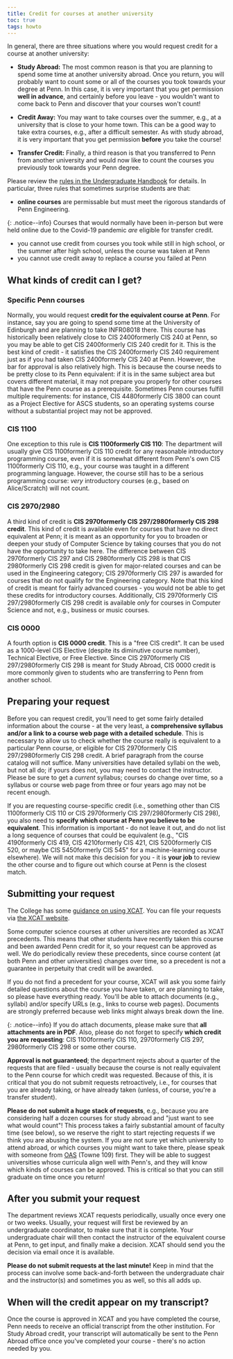 ```yaml
---
title: Credit for courses at another university
toc: true
tags: howto
---
```


In general, there are three situations where you would request credit for a course at another university:

* **Study Abroad:** The most common reason is that you are planning to spend some time at another university abroad.
Once you return, you will probably want to count some or all of the courses you took towards your degree at Penn.
In this case, it is very important that you get permission **well in advance**, and certainly before you leave -
you wouldn't want to come back to Penn and discover that your courses won't count!

* **Credit Away:** You may want to take courses over the summer, e.g., at a university 
that is close to your home town. This can be a good way to take extra courses, e.g., after a difficult semester. 
As with study abroad, it is very important that you get permission **before** you take the course!

* **Transfer Credit:** Finally, a third reason is that you transferred to Penn from another university and would
now like to count the courses you previously took towards your Penn degree.

Please review the [rules
in the Undergraduate Handbook](https://ugrad.seas.upenn.edu/student-handbook/undergraduate-policies/courses-at-other-institutions/) for details. In particular, three rules that sometimes surprise students are that:
 * **online courses** are permissable but must meet the rigorous standards of Penn Engineering.

{: .notice--info}
Courses that would normally have been in-person but were held online due to the Covid-19 pandemic _are_ eligible for transfer credit.

 * you cannot use credit from courses you took while still in high school, or the summer after high school, unless the course was taken at Penn
 * you cannot use credit away to replace a course you failed at Penn

## What kinds of credit can I get?

### Specific Penn courses

Normally, you would request **credit for the equivalent course at Penn**. For instance, say you are going to spend some time at the
University of Edinburgh and are planning to take INFR08018 there. This course has historically been relatively close to <span class="tooltip">CIS 2400<span class="tooltiptext">formerly CIS 240</span></span> at Penn, so you may be able to get <span class="tooltip">CIS 2400<span class="tooltiptext">formerly CIS 240</span></span> credit for it. This is the best kind of credit - it satisfies the <span class="tooltip">CIS 2400<span class="tooltiptext">formerly CIS 240</span></span>
requirement just as if you had taken <span class="tooltip">CIS 2400<span class="tooltiptext">formerly CIS 240</span></span> at Penn. However, the bar for approval is also relatively high. 
This is because the course needs to be pretty close to its Penn equivalent: if it is in the same subject area but covers different
material, it may not prepare you properly for other courses that have the Penn course as a prerequisite.
Sometimes Penn courses fulfill multiple requirements: for instance, <span class="tooltip">CIS 4480<span class="tooltiptext">formerly CIS 3800</span></span> can count as a Project 
Elective for ASCS students, so an operating systems course without a substantial project may not be approved.

### CIS 1100

One exception to this rule is **<span class="tooltip">CIS 1100<span class="tooltiptext">formerly CIS 110</span></span>**: The department will usually give <span class="tooltip">CIS 1100<span class="tooltiptext">formerly CIS 110</span></span> credit for any reasonable introductory programming
course, even if it is somewhat different from Penn's own <span class="tooltip">CIS 1100<span class="tooltiptext">formerly CIS 110</span></span>, e.g., your course was taught in a different programming language. However, the course
still has to be a serious programming course: *very* introductory courses (e.g., based on Alice/Scratch) will not count.

### CIS 2970/2980

A third kind of credit is **<span class="tooltip">CIS 2970<span class="tooltiptext">formerly CIS 297</span></span>/<span class="tooltip">2980<span class="tooltiptext">formerly CIS 298</span></span> credit**. This kind of credit is available even for courses that have no direct equivalent at Penn;
it is meant as an opportunity for you to broaden or deepen your study of Computer Science by taking courses that you do not have 
the opportunity to take here. The difference
between <span class="tooltip">CIS 2970<span class="tooltiptext">formerly CIS 297</span></span> and <span class="tooltip">CIS 2980<span class="tooltiptext">formerly CIS 298</span></span> is that <span class="tooltip">CIS 2980<span class="tooltiptext">formerly CIS 298</span></span> credit is given for major-related courses and can be used in the Engineering category; <span class="tooltip">CIS 2970<span class="tooltiptext">formerly CIS 297</span></span> is awarded 
for courses that do not qualify for the Engineering category. Note that this kind of credit is meant for fairly advanced courses - you would not be able to get these credits for introductory 
courses. Additionally, <span class="tooltip">CIS 2970<span class="tooltiptext">formerly CIS 297</span></span>/<span class="tooltip">2980<span class="tooltiptext">formerly CIS 298</span></span> credit is available *only* for courses in Computer Science and not,
e.g., business or music courses.

### CIS 0000

A fourth option is **CIS 0000 credit**. This is a "free CIS credit". It can be used as a 1000-level CIS Elective (despite its diminutive course number), Technical Elective, or Free Elective. Since <span class="tooltip">CIS 2970<span class="tooltiptext">formerly CIS 297</span></span>/<span class="tooltip">2980<span class="tooltiptext">formerly CIS 298</span></span> is meant for Study Abroad, CIS 0000 credit is more commonly given to students who are transferring to Penn from another school.

## Preparing your request

Before you can request credit, you'll need to get some fairly detailed information about the course - at the very least,
a **comprehensive syllabus and/or a link to a course web page with a detailed schedule**. This is necessary to allow us to
check whether the course really is equivalent to a particular Penn course, or eligible for <span class="tooltip">CIS 2970<span class="tooltiptext">formerly CIS 297</span></span>/<span class="tooltip">2980<span class="tooltiptext">formerly CIS 298</span></span> credit.
A brief paragraph from the course catalog will not suffice. Many universities have detailed syllabi on the web, but not all do; 
if yours does not, you may need to contact the instructor. Please be sure to get a *current* syllabus; courses do change over time, 
so a syllabus or course web page from three or four years ago may not be recent enough.

If you are requesting course-specific credit (i.e., something other than <span class="tooltip">CIS 1100<span class="tooltiptext">formerly CIS 110</span></span> or <span class="tooltip">CIS 2970<span class="tooltiptext">formerly CIS 297</span></span>/<span class="tooltip">2980<span class="tooltiptext">formerly CIS 298</span></span>), you also need to **specify which course at Penn you
believe to be equivalent**. This information is important - do not leave it out, and do not list a long sequence of 
courses that could be equivalent (e.g., "<span class="tooltip">CIS 4190<span class="tooltiptext">formerly CIS 419</span></span>, <span class="tooltip">CIS 4210<span class="tooltiptext">formerly CIS 421</span></span>, <span class="tooltip">CIS 5200<span class="tooltiptext">formerly CIS 520</span></span>, or maybe <span class="tooltip">CIS 5450<span class="tooltiptext">formerly CIS 545</span></span>" for a machine-learning course elsewhere). We will
not make this decision for you - it is **your job** to review the other course and to figure out which course at Penn
is the closest match.

## Submitting your request

The College has some 
[guidance on using XCAT](https://www.college.upenn.edu/xcat). You can file your requests via [the XCAT website](https://xcat.at.upenn.edu/). 

Some computer science courses at other universities are recorded as XCAT precedents. This means that other students have recently taken this course and been awarded Penn credit for it, so your request can be approved as well. We do periodically review these precedents, since course content (at both Penn and other universities) changes over time, so a precedent is not a guarantee in perpetuity that credit will be awarded.

If you do not find a precedent for your course, XCAT will ask you
some fairly detailed questions about the course you have taken, or are planning to take, so please have everything ready.
You'll be able to attach documents (e.g., syllabi) and/or specify URLs (e.g., links to course web pages). Documents are strongly preferred because web links might always break down the line.

{: .notice--info}
If you do attach documents,
please make sure that **all attachments are in PDF**. Also, please do not forget to specify **which credit you are requesting**: <span class="tooltip">CIS 1100<span class="tooltiptext">formerly CIS 110</span></span>, <span class="tooltip">2970<span class="tooltiptext">formerly CIS 297</span></span>, <span class="tooltip">2980<span class="tooltiptext">formerly CIS 298</span></span> or some other course.

**Approval is not guaranteed**; the department rejects about a quarter of the requests that are filed - usually because the
course is not really equivalent to the Penn course for which credit was requested. Because of this, it is critical that you
do not submit requests retroactively, i.e., for courses that you are already taking, or have already taken (unless, of course, you're a transfer student).

**Please do not submit a huge stack of requests**, e.g., because you are considering half a dozen courses for study abroad and 
"just want to see what would count"! This process takes a fairly substantial amount of faculty
time (see below), so we reserve the right to start rejecting requests if we think you are abusing the system. If you are not 
sure yet which university to attend abroad, or which courses you might want to take there, please speak with someone from 
[OAS]({{page.links.ras}}) (Towne 109) first. They will be able to suggest universities whose curricula align well with Penn's, and they will
know which kinds of courses can be approved. This is critical so that you can still graduate on time once you return!


## After you submit your request 

The department reviews XCAT requests periodically, usually once every one or two weeks. Usually, your request will first be reviewed
by an undergraduate coordinator, to make sure that it is complete. Your undergraduate chair will then contact the instructor of 
the equivalent course at Penn, to get input, and finally make a decision. XCAT should send you the decision via email once it is
available.

**Please do not submit requests at the last minute!** Keep in mind that the process
can involve some back-and-forth between the undergraduate chair and the instructor(s) and sometimes you as well, so this all adds up.

## When will the credit appear on my transcript?

Once the course is approved in XCAT and you have completed the course, Penn needs to receive an official transcript from the other institution. For Study Abroad credit, your transcript will automatically be sent to the Penn Abroad office once you've completed your course - there's no action needed by you.
